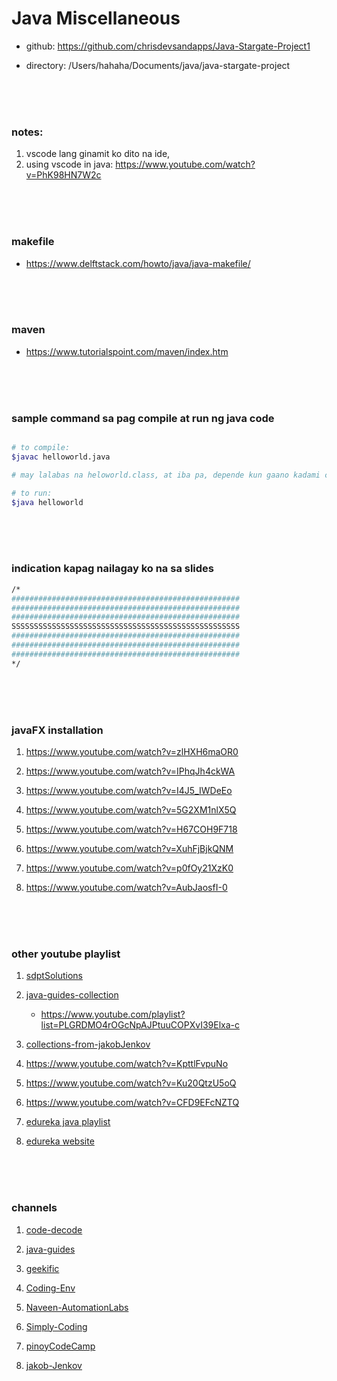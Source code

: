 

# Java Miscellaneous


- github: https://github.com/chrisdevsandapps/Java-Stargate-Project1 


- directory: /Users/hahaha/Documents/java/java-stargate-project



<br> <br> <br>


### notes:
1. vscode lang ginamit ko dito na ide, 
1. using vscode in java: https://www.youtube.com/watch?v=PhK98HN7W2c



<br> <br> <br>



### makefile
- https://www.delftstack.com/howto/java/java-makefile/



<br> <br> <br>



### maven
- https://www.tutorialspoint.com/maven/index.htm



<br> <br> <br>


### sample command sa pag compile at run ng java code

```sh

# to compile:
$javac helloworld.java

# may lalabas na heloworld.class, at iba pa, depende kun gaano kadami class sa loob ng helloworld.java

# to run:
$java helloworld

```


<br> <br> <br>


### indication kapag nailagay ko na sa slides
```sh
/*
###################################################
###################################################
###################################################
SSSSSSSSSSSSSSSSSSSSSSSSSSSSSSSSSSSSSSSSSSSSSSSSSSS
###################################################
###################################################
###################################################
*/
```


<br> <br> <br>


### javaFX installation

1. https://www.youtube.com/watch?v=zlHXH6maOR0

1. https://www.youtube.com/watch?v=IPhqJh4ckWA

1. https://www.youtube.com/watch?v=I4J5_IWDeEo

1. https://www.youtube.com/watch?v=5G2XM1nlX5Q

1. https://www.youtube.com/watch?v=H67COH9F718

1. https://www.youtube.com/watch?v=XuhFjBjkQNM

1. https://www.youtube.com/watch?v=p0fOy21XzK0

1. https://www.youtube.com/watch?v=AubJaosfI-0



<br> <br> <br>


### other youtube playlist

1. [sdptSolutions](https://www.youtube.com/playlist?list=PLVnJhHoKgEmqJoW6MSTpHtBpWv3rn-0Or)

1. [java-guides-collection](https://www.youtube.com/watch?v=GdAon80-0KA)
	- https://www.youtube.com/playlist?list=PLGRDMO4rOGcNpAJPtuuCOPXvI39Elxa-c

1. [collections-from-jakobJenkov](https://www.youtube.com/playlist?list=PLL8woMHwr36HmQfxqqqxns5GexTNmxFqK)

1. https://www.youtube.com/watch?v=KpttlFvpuNo

1. https://www.youtube.com/watch?v=Ku20QtzU5oQ

1. https://www.youtube.com/watch?v=CFD9EFcNZTQ

1. [edureka java playlist](https://www.youtube.com/playlist?list=PL9ooVrP1hQOHb4bxoHauWVwNg4FweDItZ)

1. [edureka website](https://www.edureka.co/blog/java-tutorial/)





<br> <br> <br>


### channels

1. [code-decode](https://www.youtube.com/c/CodeDecode/playlists)

1. [java-guides](https://www.youtube.com/c/JavaGuides/playlists)

1. [geekific](https://www.youtube.com/c/Geekific/playlists)

1. [Coding-Env](https://www.youtube.com/channel/UCRL1YHMZOzbFE2qsCRakfUQ/playlists)

1. [Naveen-AutomationLabs](https://www.youtube.com/c/NaveenAutomationLabs/playlists)

1. [Simply-Coding](https://www.youtube.com/c/SimplyCoding/playlists)

1. [pinoyCodeCamp](https://www.youtube.com/c/PinoyCodeCamp/videos)

1. [jakob-Jenkov](https://www.youtube.com/c/JakobJenkov/playlists)









